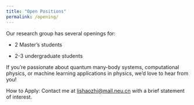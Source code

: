 ```yaml
---
title: "Open Positions"
permalink: /opening/
---
```


Our research group has several openings for:

- 2 Master’s students

- 2-3 undergraduate students

If you’re passionate about quantum many-body systems, computational physics, or machine learning applications in physics, we’d love to hear from you!

How to Apply: Contact me at lishaozhi@mail.neu.cn with a brief statement of interest.